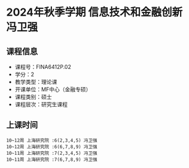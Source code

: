 # 2024年秋季学期 信息技术和金融创新 冯卫强






## 课程信息

- 课程号：FINA6412P.02
- 学分：2
- 教学类型：理论课
- 开课单位：MF中心（金融专硕）
- 课程类别：硕士
- 课程层次：研究生课程

## 上课时间

```
10~12周 上海研究院 :6(2,3,4,5) 冯卫强
10~12周 上海研究院 :6(6,7,8,9) 冯卫强
10~11周 上海研究院 :7(2,3,4,5) 冯卫强
10~11周 上海研究院 :7(6,7,8,9) 冯卫强
```

